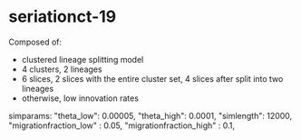 # seriationct-19 #

Composed of:

* clustered lineage splitting model
* 4 clusters, 2 lineages
* 6 slices, 2 slices with the entire cluster set, 4 slices after split into two lineages
* otherwise, low innovation rates


simparams:
    "theta_low": 0.00005,
    "theta_high": 0.0001,
    "simlength": 12000,
    "migrationfraction_low" : 0.05,
    "migrationfraction_high" : 0.1,

